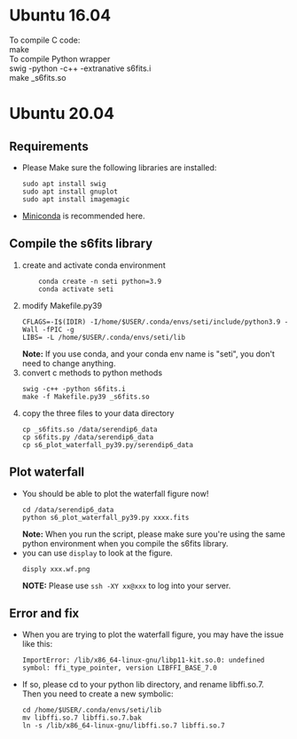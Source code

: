 # Ubuntu 16.04
To compile C code:   
make  
To compile Python wrapper  
swig -python -c++ -extranative s6fits.i  
make _s6fits.so  

# Ubuntu 20.04
## Requirements
* Please Make sure the following libraries are installed:  
    ```
    sudo apt install swig  
    sudo apt install gnuplot
    sudo apt install imagemagic
    ```
* [Miniconda](https://docs.conda.io/en/latest/miniconda.html) is recommended here.
## Compile the s6fits library
1. create and activate conda environment
    ```
        conda create -n seti python=3.9
        conda activate seti
    ```
1. modify Makefile.py39
    ```
    CFLAGS=-I$(IDIR) -I/home/$USER/.conda/envs/seti/include/python3.9 -Wall -fPIC -g
    LIBS= -L /home/$USER/.conda/envs/seti/lib
    ```
    **Note:** If you use conda, and your conda env name is "seti", you don't need to change anything.
2. convert c methods to python methods
    ```
    swig -c++ -python s6fits.i
    make -f Makefile.py39 _s6fits.so
    ```
3. copy the three files to your data directory
    ```
    cp _s6fits.so /data/serendip6_data
    cp s6fits.py /data/serendip6_data
    cp s6_plot_waterfall_py39.py/serendip6_data
    ```
## Plot waterfall
* You should be able to plot the waterfall figure now!
    ```
    cd /data/serendip6_data
    python s6_plot_waterfall_py39.py xxxx.fits
    ```
    **Note:** When you run the script, please make sure you're using the same python environment when you compile the s6fits library.
* you can use `display` to look at the figure.
    ```
    disply xxx.wf.png
    ```
    **NOTE:** Please use `ssh -XY xx@xxx` to log into your server.
## Error and fix
*   When you are trying to plot the waterfall figure, you may have the issue like this:
    ```
    ImportError: /lib/x86_64-linux-gnu/libp11-kit.so.0: undefined symbol: ffi_type_pointer, version LIBFFI_BASE_7.0
    ```
* If so, please cd to your python lib directory, and rename libffi.so.7.   
Then you need to create a new symbolic:
    ```
    cd /home/$USER/.conda/envs/seti/lib
    mv libffi.so.7 libffi.so.7.bak
    ln -s /lib/x86_64-linux-gnu/libffi.so.7 libffi.so.7
    ```
